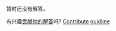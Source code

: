 
暂时还没有解答。

有兴趣[贡献你的解答](https://github.com/BFEdev/BFE.dev-solutions/blob/main/quiz/Equality-Sameness_zh.md)吗? [Contribute guidline](https://github.com/BFEdev/BFE.dev-solutions#how-to-contribute)
